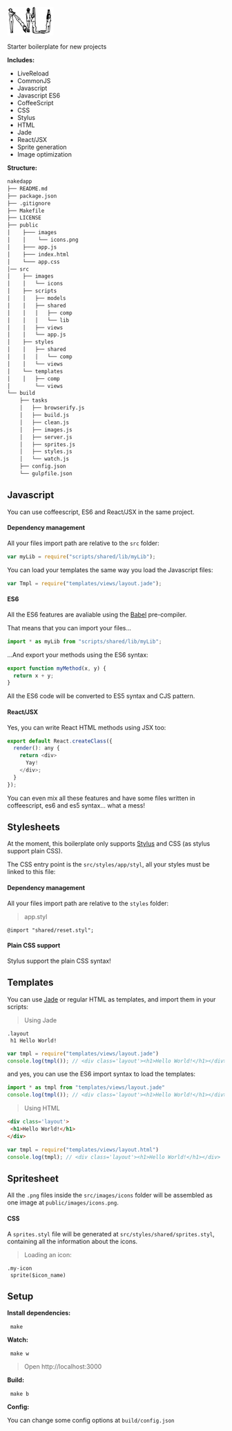 ![nu](public/images/nu.png)

Starter boilerplate for new projects

__Includes:__
  * LiveReload
  * CommonJS
  * Javascript
  * Javascript ES6
  * CoffeeScript
  * CSS
  * Stylus
  * HTML
  * Jade
  * React/JSX
  * Sprite generation
  * Image optimization

__Structure:__

````bash
nakedapp
├── README.md
├── package.json
├── .gitignore
├── Makefile
├── LICENSE
├── public
│    ├─── images
│    │    └── icons.png
│    ├─── app.js
│    ├─── index.html
│    └─── app.css
│── src
│    ├── images
│    │   └── icons
│    ├── scripts
│    │   ├── models
│    │   ├── shared
│    │   │   ├── comp
│    │   │   └── lib
│    │   ├── views
│    │   └── app.js
│    ├── styles
│    │   ├── shared
│    │   │   └── comp
│    │   └── views
│    └── templates
│    │   ├── comp
│        └── views
└── build
    ├── tasks
    │   ├── browserify.js
    │   ├── build.js
    │   ├── clean.js
    │   ├── images.js
    │   ├── server.js
    │   ├── sprites.js
    │   ├── styles.js
    │   └── watch.js
    ├── config.json
    └── gulpfile.json
````

## Javascript

You can use coffeescript, ES6 and React/JSX in the same project.

#### Dependency management

All your files import path are relative to the `src` folder:
``` javascript
var myLib = require("scripts/shared/lib/myLib");
```

You can load your templates the same way you load the Javascript files:
``` javascript
var Tmpl = require("templates/views/layout.jade");
```

#### ES6

All the ES6 features are avaliable using the [Babel](https://babeljs.io/) pre-compiler.

That means that you can import your files...
``` javascript
import * as myLib from "scripts/shared/lib/myLib";
```

...And export your methods using the ES6 syntax:
``` javascript
export function myMethod(x, y) {
  return x + y;
}
```

All the ES6 code will be converted to ES5 syntax and CJS pattern.

#### React/JSX

Yes, you can write React HTML methods using JSX too:
``` javascript
export default React.createClass({
  render(): any {
    return <div>
      Yay!
    </div>;
  }
});
```

You can even mix all these features and have some files written in coffeescript, es6 and es5 syntax... what a mess!

## Stylesheets

At the moment, this boilerplate only supports [Stylus](http://learnboost.github.io/stylus/) and CSS (as stylus support plain CSS).

The CSS entry point is the `src/styles/app/styl`, all your styles must be linked to this file:

#### Dependency management
All your files import path are relative to the `styles` folder:
> app.styl

``` stylus
@import "shared/reset.styl";
```
#### Plain CSS support
Stylus support the plain CSS syntax!

## Templates
You can use [Jade](http://jade-lang.com/) or regular HTML as templates, and import them in your scripts:

> Using Jade

``` jade
.layout
 h1 Hello World!
```

``` javascript
var tmpl = require("templates/views/layout.jade")
console.log(tmpl()); // <div class='layout'><h1>Hello World!</h1></div>
```

and yes, you can use the ES6 import syntax to load the templates:
``` javascript
import * as tmpl from "templates/views/layout.jade"
console.log(tmpl()); // <div class='layout'><h1>Hello World!</h1></div>
```

> Using HTML

``` html
<div class='layout'>
 <h1>Hello World!</h1>
</div>
```

``` javascript
var tmpl = require("templates/views/layout.html")
console.log(tmpl); // <div class='layout'><h1>Hello World!</h1></div>
```

## Spritesheet
All the `.png` files inside the `src/images/icons` folder will be assembled as one image at `public/images/icons.png`.

#### CSS
A `sprites.styl` file will be generated at `src/styles/shared/sprites.styl`, containing all the information about the icons.

> Loading an icon:

``` stylus
.my-icon
 sprite($icon_name)
```

## Setup

__Install dependencies:__

` make`

__Watch:__

` make w`
  
  > Open http://localhost:3000

__Build:__

` make b`

__Config:__

You can change some config options at `build/config.json`
